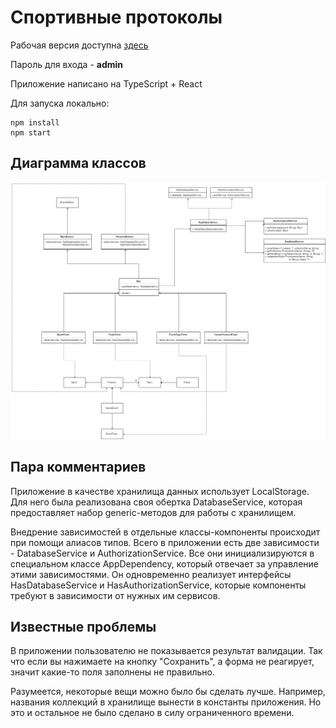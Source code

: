 # Спортивные протоколы
Рабочая версия доступна [здесь](https://denrah.github.io)

Пароль для входа - **admin**



Приложение написано на TypeScript + React

Для запуска локально:

    npm install
    npm start

## Диаграмма классов
![Диаграмма классов](docs/diagram.png)

## Пара комментариев 

Приложение в качестве хранилища данных использует LocalStorage. Для него была реализована своя обертка DatabaseService, которая предоставляет набор generic-методов для работы с хранилищем.

Внедрение зависимостей в отдельные классы-компоненты происходит при помощи алиасов типов. Всего в приложении есть две зависимости - DatabaseService и AuthorizationService. Все они инициализируются в специальном классе AppDependency, который отвечает за управление этими зависимостями. Он одновременно реализует интерфейсы HasDatabaseService и HasAuthorizationService, которые компоненты требуют в зависимости от нужных им сервисов.

## Известные проблемы
В приложении пользователю не показывается результат валидации. Так что если вы нажимаете на кнопку "Сохранить", а форма не реагирует, значит какие-то поля заполнены не правильно.

Разумеется, некоторые вещи можно было бы сделать лучше. Например, названия коллекций в хранилище вынести в константы приложения. Но это и остальное не было сделано в силу ограниченного времени.
